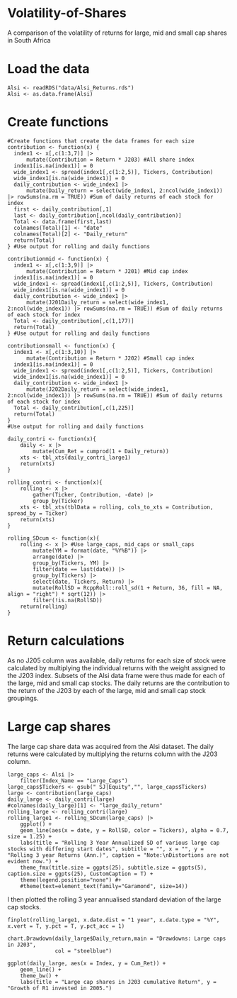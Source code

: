 # Volatility-of-Shares
 A comparison of the volatility of returns for large, mid and small cap shares in South Africa
 
# Load the data
 ```{r Load data}
Alsi <- readRDS("data/Alsi_Returns.rds")
Alsi <- as.data.frame(Alsi)
```
# Create functions

```{r Functions}
#Create functions that create the data frames for each size
contribution <- function(x) {
  index1 <- x[,c(1:3,7)] |> 
      mutate(Contribution = Return * J203) #All share index
  index1[is.na(index1)] = 0
  wide_index1 <- spread(index1[,c(1:2,5)], Tickers, Contribution)
  wide_index1[is.na(wide_index1)] = 0
  daily_contribution <- wide_index1 |> 
      mutate(Daily_return = select(wide_index1, 2:ncol(wide_index1)) |> rowSums(na.rm = TRUE)) #Sum of daily returns of each stock for index
  first <- daily_contribution[,1]
  last <- daily_contribution[,ncol(daily_contribution)]
  Total <- data.frame(first,last)
  colnames(Total)[1] <- "date"
  colnames(Total)[2] <- "Daily_return"
  return(Total)
} #Use output for rolling and daily functions

contributionmid <- function(x) {
  index1 <- x[,c(1:3,9)] |> 
      mutate(Contribution = Return * J201) #Mid cap index
  index1[is.na(index1)] = 0
  wide_index1 <- spread(index1[,c(1:2,5)], Tickers, Contribution)
  wide_index1[is.na(wide_index1)] = 0
  daily_contribution <- wide_index1 |> 
      mutate(J201Daily_return = select(wide_index1, 2:ncol(wide_index1)) |> rowSums(na.rm = TRUE)) #Sum of daily returns of each stock for index
  Total <- daily_contribution[,c(1,177)]
  return(Total)
} #Use output for rolling and daily functions

contributionsmall <- function(x) {
  index1 <- x[,c(1:3,10)] |> 
      mutate(Contribution = Return * J202) #Small cap index
  index1[is.na(index1)] = 0
  wide_index1 <- spread(index1[,c(1:2,5)], Tickers, Contribution)
  wide_index1[is.na(wide_index1)] = 0
  daily_contribution <- wide_index1 |> 
      mutate(J202Daily_return = select(wide_index1, 2:ncol(wide_index1)) |> rowSums(na.rm = TRUE)) #Sum of daily returns of each stock for index
  Total <- daily_contribution[,c(1,225)]
  return(Total)
}
#Use output for rolling and daily functions

daily_contri <- function(x){
    daily <- x |> 
        mutate(Cum_Ret = cumprod(1 + Daily_return))
    xts <- tbl_xts(daily_contri_large1)
    return(xts)
}

rolling_contri <- function(x){
    rolling <- x |> 
        gather(Ticker, Contribution, -date) |> 
        group_by(Ticker)
    xts <- tbl_xts(tblData = rolling, cols_to_xts = Contribution, spread_by = Ticker)
    return(xts)
}

rolling_SDcum <- function(x){
    rolling <- x |> #Use large_caps, mid_caps or small_caps
        mutate(YM = format(date, "%Y%B")) |> 
        arrange(date) |> 
        group_by(Tickers, YM) |> 
        filter(date == last(date)) |> 
        group_by(Tickers) |> 
        select(date, Tickers, Return) |> 
        mutate(RollSD = RcppRoll::roll_sd(1 + Return, 36, fill = NA, align = "right") * sqrt(12)) |> 
        filter(!is.na(RollSD))
    return(rolling)
}
```
# Return calculations

As no J205 column was available, daily returns for each size of stock were calculated by multiplying the individual returns with the weight assigned to the J203 index. Subsets of the Alsi data frame were thus made for each of the large, mid and small cap stocks. The daily returns are the contribution to the return of the J203 by each of the large, mid and small cap stock groupings.

# Large cap shares

The large cap share data was acquired from the Alsi dataset. The daily returns were calculated by multiplying the returns column with the J203 column.

```{r Large cap shares, include=FALSE}
large_caps <- Alsi |> 
    filter(Index_Name == "Large_Caps")
large_caps$Tickers <- gsub(" SJ|Equity","", large_caps$Tickers)
large <- contribution(large_caps)
daily_large <- daily_contri(large)
#colnames(daily_large)[1] <- "large_daily_return"
rolling_large <- rolling_contri(large)
rolling_large1 <- rolling_SDcum(large_caps) |> 
    ggplot() +
    geom_line(aes(x = date, y = RollSD, color = Tickers), alpha = 0.7, size = 1.25) +
    labs(title = "Rolling 3 Year Annualized SD of various large cap stocks with differing start dates", subtitle = "", x = "", y = "Rolling 3 year Returns (Ann.)", caption = "Note:\nDistortions are not evident now.") + 
    theme_fmx(title.size = ggpts(25), subtitle.size = ggpts(5), caption.size = ggpts(25), CustomCaption = T) +
    theme(legend.position="none") #+
    #theme(text=element_text(family="Garamond", size=14))
```
I then plotted the rolling 3 year annualised standard deviation of the large cap stocks. 

```{r Figure1,  warning =  FALSE, fig.align = 'center', fig.cap = "Large rolling SD \\label{Figure1}", fig.ext = 'png', fig.height = 3, fig.width = 6}
finplot(rolling_large1, x.date.dist = "1 year", x.date.type = "%Y", x.vert = T, y.pct = T, y.pct_acc = 1)
```

```{r Figure2, warning =  FALSE, fig.align = 'center', fig.cap = "Large cap drawdown chart \\label{Figure2}", fig.height = 3, fig.width = 6, fig.ext = 'png'}
chart.Drawdown(daily_large$Daily_return,main = "Drawdowns: Large caps in J203", 
               col = "steelblue")
```

```{r Figure3, warning =  FALSE, fig.align = 'center', fig.cap = "Caption Here \\label{Figure3}", fig.height = 3, fig.width = 6, fig.ext = 'png'}
ggplot(daily_large, aes(x = Index, y = Cum_Ret)) + 
    geom_line() +
    theme_bw() +
    labs(title = "Large cap shares in J203 cumulative Return", y = "Growth of R1 invested in 2005.")
```
